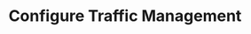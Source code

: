 ---
title: Configure Traffic Management
linkTitle: Configure Traffic Management
description: >
  Configure service mesh traffic management for your deployment.
aliases:
  - /cd-as-a-service/tasks/deploy/traffic-management/
---
